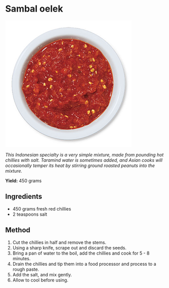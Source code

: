 # Sambal oelek

![Sambal oelek](resources/sambal-oelek.jpg)

*This Indonesian specialty is a very simple mixture, made from pounding hot chillies with salt. Taramind water is sometimes added, and Asian cooks will occasionally temper its heat by stirring ground roasted peanuts into the mixture.*

**Yield:** 450 grams

## Ingredients
- 450 grams fresh red chillies
- 2 teaspoons salt

## Method
1. Cut the chillies in half and remove the stems.
1. Using a sharp knife, scrape out and discard the seeds.
1. Bring a pan of water to the boil, add the chillies and cook for 5 - 8 minutes.
1. Drain the chillies and tip them into a food processor and process to a rough paste.
1. Add the salt, and mix gently.
1. Allow to cool before using.
